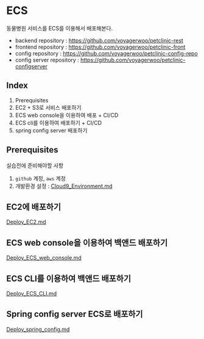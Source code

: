 # ECS

동물병원 서비스를 ECS를 이용해서 배포해본다.

- backend repository : https://github.com/voyagerwoo/petclinic-rest
- frontend repository : https://github.com/voyagerwoo/petclinic-front
- config repository : https://github.com/voyagerwoo/petclinic-config-repo
- config server repository : https://github.com/voyagerwoo/petclinic-configserver


## Index

1. Prerequisites
1. EC2 + S3로 서비스 배포하기
1. ECS web console을 이용하여 배포 + CI/CD
1. ECS cli를 이용하여 배포하기 + CI/CD
1. spring config server 배포하기

## Prerequisites
실습전에 준비해야할 사항

1. `github` 계정, `aws` 계정
1. 개발환경 설정 : [Cloud9_Environment.md](Cloud9_Environment.md)

## EC2에 배포하기
[Deploy_EC2.md](Deploy_EC2.md)

## ECS web console을 이용하여 백앤드 배포하기
[Deploy_ECS_web_console.md](Deploy_ECS_web_console.md)

## ECS CLI를 이용하여 백앤드 배포하기
[Deploy_ECS_CLI.md](Deploy_ECS_CLI.md)

## Spring config server ECS로 배포하기
[Deploy_spring_config.md](Deploy_spring_config.md)